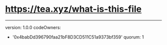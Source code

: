 # https://tea.xyz/what-is-this-file
---
version: 1.0.0
codeOwners:
  - '0x4babDd396790faa21bF8D3CD511C51a9373bf359'
quorum: 1
